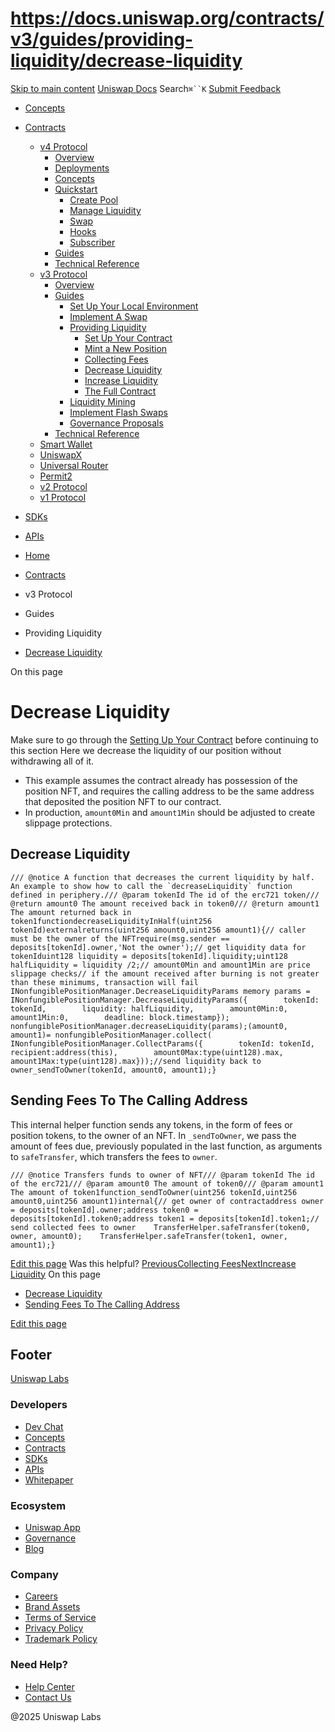 # https://docs.uniswap.org/contracts/v3/guides/providing-liquidity/decrease-liquidity

[Skip to main content](https://docs.uniswap.org/contracts/v3/guides/providing-liquidity/decrease-liquidity#__docusaurus_skipToContent_fallback)
[Uniswap Docs](https://docs.uniswap.org/)
Search`⌘``K`
[Submit Feedback](https://docs.google.com/forms/d/e/1FAIpQLSdjSkZam8KiatL9XACRVxCHjDJjaPGbls77PCXDKFn4JwykXg/viewform)
  * [Concepts](https://docs.uniswap.org/concepts/overview)
  * [Contracts](https://docs.uniswap.org/contracts/v4/overview)
    * [v4 Protocol](https://docs.uniswap.org/contracts/v3/guides/providing-liquidity/decrease-liquidity)
      * [Overview](https://docs.uniswap.org/contracts/v4/overview)
      * [Deployments](https://docs.uniswap.org/contracts/v4/deployments)
      * [Concepts](https://docs.uniswap.org/contracts/v3/guides/providing-liquidity/decrease-liquidity)
      * [Quickstart](https://docs.uniswap.org/contracts/v3/guides/providing-liquidity/decrease-liquidity)
        * [Create Pool](https://docs.uniswap.org/contracts/v4/quickstart/create-pool)
        * [Manage Liquidity](https://docs.uniswap.org/contracts/v3/guides/providing-liquidity/decrease-liquidity)
        * [Swap](https://docs.uniswap.org/contracts/v4/quickstart/swap)
        * [Hooks](https://docs.uniswap.org/contracts/v3/guides/providing-liquidity/decrease-liquidity)
        * [Subscriber](https://docs.uniswap.org/contracts/v4/quickstart/subscriber)
      * [Guides](https://docs.uniswap.org/contracts/v3/guides/providing-liquidity/decrease-liquidity)
      * [Technical Reference](https://docs.uniswap.org/contracts/v3/guides/providing-liquidity/decrease-liquidity)
    * [v3 Protocol](https://docs.uniswap.org/contracts/v3/guides/providing-liquidity/decrease-liquidity)
      * [Overview](https://docs.uniswap.org/contracts/v3/overview)
      * [Guides](https://docs.uniswap.org/contracts/v3/guides/providing-liquidity/decrease-liquidity)
        * [Set Up Your Local Environment](https://docs.uniswap.org/contracts/v3/guides/local-environment)
        * [Implement A Swap](https://docs.uniswap.org/contracts/v3/guides/providing-liquidity/decrease-liquidity)
        * [Providing Liquidity](https://docs.uniswap.org/contracts/v3/guides/providing-liquidity/decrease-liquidity)
          * [Set Up Your Contract](https://docs.uniswap.org/contracts/v3/guides/providing-liquidity/setting-up)
          * [Mint a New Position](https://docs.uniswap.org/contracts/v3/guides/providing-liquidity/mint-a-position)
          * [Collecting Fees](https://docs.uniswap.org/contracts/v3/guides/providing-liquidity/collect-fees)
          * [Decrease Liquidity](https://docs.uniswap.org/contracts/v3/guides/providing-liquidity/decrease-liquidity)
          * [Increase Liquidity](https://docs.uniswap.org/contracts/v3/guides/providing-liquidity/increase-liquidity)
          * [The Full Contract](https://docs.uniswap.org/contracts/v3/guides/providing-liquidity/the-full-contract)
        * [Liquidity Mining](https://docs.uniswap.org/contracts/v3/guides/providing-liquidity/decrease-liquidity)
        * [Implement Flash Swaps](https://docs.uniswap.org/contracts/v3/guides/providing-liquidity/decrease-liquidity)
        * [Governance Proposals](https://docs.uniswap.org/contracts/v3/guides/providing-liquidity/decrease-liquidity)
      * [Technical Reference](https://docs.uniswap.org/contracts/v3/guides/providing-liquidity/decrease-liquidity)
    * [Smart Wallet](https://docs.uniswap.org/contracts/v3/guides/providing-liquidity/decrease-liquidity)
    * [UniswapX](https://docs.uniswap.org/contracts/v3/guides/providing-liquidity/decrease-liquidity)
    * [Universal Router](https://docs.uniswap.org/contracts/v3/guides/providing-liquidity/decrease-liquidity)
    * [Permit2](https://docs.uniswap.org/contracts/v3/guides/providing-liquidity/decrease-liquidity)
    * [v2 Protocol](https://docs.uniswap.org/contracts/v3/guides/providing-liquidity/decrease-liquidity)
    * [v1 Protocol](https://docs.uniswap.org/contracts/v3/guides/providing-liquidity/decrease-liquidity)
  * [SDKs](https://docs.uniswap.org/sdk/v4/overview)
  * [APIs](https://docs.uniswap.org/api/subgraph/overview)


  * [Home](https://docs.uniswap.org/)
  * [Contracts](https://docs.uniswap.org/contracts/v4/overview)
  * v3 Protocol
  * Guides
  * Providing Liquidity
  * [Decrease Liquidity](https://docs.uniswap.org/contracts/v3/guides/providing-liquidity/decrease-liquidity)


On this page
# Decrease Liquidity
Make sure to go through the [Setting Up Your Contract](https://docs.uniswap.org/contracts/v3/guides/providing-liquidity/setting-up) before continuing to this section
Here we decrease the liquidity of our position without withdrawing all of it.
  * This example assumes the contract already has possession of the position NFT, and requires the calling address to be the same address that deposited the position NFT to our contract.
  * In production, `amount0Min` and `amount1Min` should be adjusted to create slippage protections.


## Decrease Liquidity[​](https://docs.uniswap.org/contracts/v3/guides/providing-liquidity/decrease-liquidity#decrease-liquidity "Direct link to Decrease Liquidity")
```
/// @notice A function that decreases the current liquidity by half. An example to show how to call the `decreaseLiquidity` function defined in periphery./// @param tokenId The id of the erc721 token/// @return amount0 The amount received back in token0/// @return amount1 The amount returned back in token1functiondecreaseLiquidityInHalf(uint256 tokenId)externalreturns(uint256 amount0,uint256 amount1){// caller must be the owner of the NFTrequire(msg.sender == deposits[tokenId].owner,'Not the owner');// get liquidity data for tokenIduint128 liquidity = deposits[tokenId].liquidity;uint128 halfLiquidity = liquidity /2;// amount0Min and amount1Min are price slippage checks// if the amount received after burning is not greater than these minimums, transaction will fail    INonfungiblePositionManager.DecreaseLiquidityParams memory params =      INonfungiblePositionManager.DecreaseLiquidityParams({        tokenId: tokenId,        liquidity: halfLiquidity,        amount0Min:0,        amount1Min:0,        deadline: block.timestamp});    nonfungiblePositionManager.decreaseLiquidity(params);(amount0, amount1)= nonfungiblePositionManager.collect(      INonfungiblePositionManager.CollectParams({        tokenId: tokenId,        recipient:address(this),        amount0Max:type(uint128).max,        amount1Max:type(uint128).max}));//send liquidity back to owner_sendToOwner(tokenId, amount0, amount1);}
```

## Sending Fees To The Calling Address[​](https://docs.uniswap.org/contracts/v3/guides/providing-liquidity/decrease-liquidity#sending-fees-to-the-calling-address "Direct link to Sending Fees To The Calling Address")
This internal helper function sends any tokens, in the form of fees or position tokens, to the owner of an NFT.
In `_sendToOwner`, we pass the amount of fees due, previously populated in the last function, as arguments to `safeTransfer`, which transfers the fees to `owner`.
```
/// @notice Transfers funds to owner of NFT/// @param tokenId The id of the erc721/// @param amount0 The amount of token0/// @param amount1 The amount of token1function_sendToOwner(uint256 tokenId,uint256 amount0,uint256 amount1)internal{// get owner of contractaddress owner = deposits[tokenId].owner;address token0 = deposits[tokenId].token0;address token1 = deposits[tokenId].token1;// send collected fees to owner    TransferHelper.safeTransfer(token0, owner, amount0);    TransferHelper.safeTransfer(token1, owner, amount1);}
```

[Edit this page](https://github.com/uniswap/uniswap-docs/tree/main/docs/contracts/v3/guides/providing-liquidity/decrease-liquidity.md)
Was this helpful?
[PreviousCollecting Fees](https://docs.uniswap.org/contracts/v3/guides/providing-liquidity/collect-fees)[NextIncrease Liquidity](https://docs.uniswap.org/contracts/v3/guides/providing-liquidity/increase-liquidity)
On this page
  * [Decrease Liquidity](https://docs.uniswap.org/contracts/v3/guides/providing-liquidity/decrease-liquidity#decrease-liquidity)
  * [Sending Fees To The Calling Address](https://docs.uniswap.org/contracts/v3/guides/providing-liquidity/decrease-liquidity#sending-fees-to-the-calling-address)


[Edit this page](https://github.com/uniswap/uniswap-docs/tree/main/docs/contracts/v3/guides/providing-liquidity/decrease-liquidity.md)
## Footer
[Uniswap Labs](https://docs.uniswap.org/)
### Developers
  * [Dev Chat](https://discord.com/invite/uniswap)
  * [Concepts](https://docs.uniswap.org/concepts/overview)
  * [Contracts](https://docs.uniswap.org/contracts/v4/overview)
  * [SDKs](https://docs.uniswap.org/sdk/v4/overview)
  * [APIs](https://docs.uniswap.org/api/subgraph/overview)
  * [Whitepaper](https://app.uniswap.org/whitepaper-v4.pdf)


### Ecosystem
  * [Uniswap App](https://app.uniswap.org/)
  * [Governance](https://www.uniswapfoundation.org/governance)
  * [Blog](https://blog.uniswap.org/)


### Company
  * [Careers](https://boards.greenhouse.io/uniswaplabs)
  * [Brand Assets](https://github.com/Uniswap/brand-assets/raw/main/Uniswap%20Brand%20Assets.zip)
  * [Terms of Service](https://support.uniswap.org/hc/en-us/articles/30935100859661-Uniswap-Labs-Terms-of-Service)
  * [Privacy Policy](https://support.uniswap.org/hc/en-us/articles/30934457771405-Uniswap-Labs-Privacy-Policy)
  * [Trademark Policy](https://support.uniswap.org/hc/en-us/articles/30934762216973-Uniswap-Labs-Trademark-Guidelines)


### Need Help?
  * [Help Center](https://support.uniswap.org/)
  * [Contact Us](https://support.uniswap.org/hc/en-us/requests/new)


@2025 Uniswap Labs
[](https://github.com/uniswap/uniswap-docs)[](https://twitter.com/Uniswap)[](https://discord.com/invite/uniswap)
